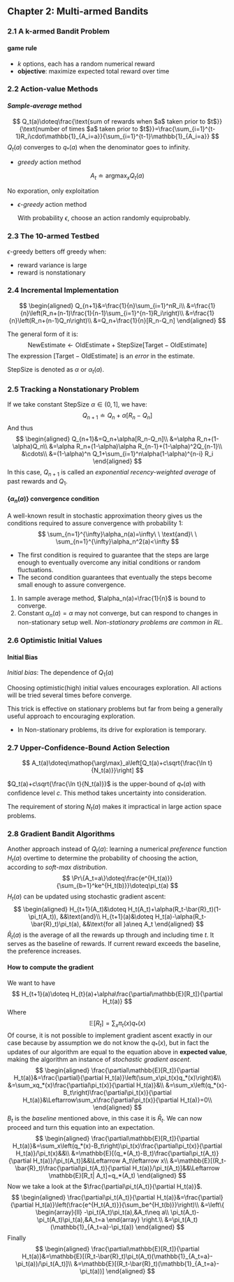 ## Chapter 2: Multi-armed Bandits

### 2.1 A k-armed Bandit Problem

#### game rule 

- $k$ options, each has a random numerical reward 
- **objective**: maximize expected total reward over time

### 2.2 Action-value Methods

#### *Sample-average* method 

$$
Q_t(a)\doteq\frac{\text{sum of rewards when $a$ taken prior to $t$}}{\text{number of times $a$ taken prior to $t$}}=\frac{\sum_{i=1}^{t-1}R_i\cdot\mathbb{1}_{A_i=a}}{\sum_{i=1}^{t-1}\mathbb{1}_{A_i=a}}
$$
$Q_t(a)$ converges to $q_*(a)$ when the denominator goes to infinity.

- *greedy* action method

$$
A_t\doteq\mathop{\arg \max}_xQ_t(a)
$$

No exporation, only exploitation

- *$\epsilon$-greedy* action method

  With probability $\epsilon$, choose an action randomly equiprobably.

### 2.3 The 10-armed Testbed

$\epsilon$-greedy betters off greedy when:

- reward variance is large
- reward is nonstationary

### 2.4 Incremental Implementation 

$$
\begin{aligned}
Q_{n+1}&=\frac{1}{n}\sum_{i=1}^nR_i\\
&=\frac{1}{n}\left(R_n+(n-1)\frac{1}{n-1}\sum_{i=1}^{n-1}R_i\right)\\
&=\frac{1}{n}\left(R_n+(n-1)Q_n\right)\\
&=Q_n+\frac{1}{n}[R_n-Q_n]
\end{aligned}
$$

The general form of it is:
$$
\text{NewEstimate}\leftarrow\text{OldEstimate}+\text{StepSize}[\text{Target}-\text{OldEstimate}]
$$
The expression $[\text{Target}-\text{OldEstimate}]$ is an *error* in the estimate.

$\text{StepSize}$ is denoted as $\alpha$ or $\alpha_t(a)$.

### 2.5 Tracking a Nonstationary Problem 

If we take constant $\text{StepSize}$ $\alpha \in (0,1]$, we have:
$$
Q_{n+1}\doteq Q_n+\alpha[R_n-Q_n]
$$
And thus
$$
\begin{aligned}
Q_{n+1}&=Q_n+\alpha[R_n-Q_n]\\
&=\alpha R_n+(1-\alpha)Q_n\\
&=\alpha R_n+(1-\alpha)\alpha R_{n-1}+(1-\alpha)^2Q_{n-1}\\
&\cdots\\
&=(1-\alpha)^n Q_1+\sum_{i=1}^n\alpha(1-\alpha)^{n-i} R_i
\end{aligned}
$$
In this case, $Q_{n+1}$ is called an *exponential recency-weighted average* of past rewards and $Q_1$.

#### $\{\alpha_n(a)\}$ convergence condition

A well-known result in stochastic approximation theory gives us the conditions required to assure convergence with probability 1:
$$
\sum_{n=1}^{\infty}\alpha_n(a)=\infty\ \ \text{and}\ \ \sum_{n=1}^{\infty}\alpha_n^2(a)<\infty
$$

- The first condition is required to guarantee that the steps are large enough to eventually overcome any initial conditions or random fluctuations. 
- The second condition guarantees that eventually the steps become small enough to assure convergence. 

1. In sample average method, $\alpha_n(a)=\frac{1}{n}$ is bound to converge.
2. Constant $\alpha_n(a)=\alpha$ may not converge, but can respond to changes in non-stationary setup well. *Non-stationary problems are common in RL.*

### 2.6 Optimistic Initial Values

#### Initial Bias

*Initial bias*: The dependence of $Q_1(a)$

Choosing optimistic(high) initial values encourages exploration. All actions will be tried several times before converge.

This trick is effective on stationary problems but far from being a generally useful approach to encouraging exploration.

- In Non-stationary problems, its drive for exploration is temporary.

### 2.7 Upper-Confidence-Bound Action Selection

$$
A_t(a)\doteq\mathop{\arg\max}_a\left[Q_t(a)+c\sqrt{\frac{\ln t}{N_t(a)}}\right]
$$

$Q_t(a)+c\sqrt{\frac{\ln t}{N_t(a)}}$ is the upper-bound of $q_*(a)$ with confidence level $c$. This method takes uncertainty into consideration.

The requirement of storing $N_t(a)$ makes it impractical in large action space problems.

### 2.8 Gradient Bandit Algorithms

Another approach instead of $Q_t(a)$: learning a numerical *preference* function $H_t(a)$ overtime to determine the probability of choosing the action, according to *soft-max distribution*.
$$
\Pr\{A_t=a\}\doteq\frac{e^{H_t(a)}}{\sum_{b=1}^ke^{H_t(b)}}\doteq\pi_t(a)
$$
$H_t(a)$ can be updated using stochastic gradient ascent:
$$
\begin{aligned}
H_{t+1}(A_t)&\doteq H_t(A_t)+\alpha(R_t-\bar{R}_t)(1-\pi_t(A_t)), &&\text{and}\\
H_{t+1}(a)&\doteq H_t(a)-\alpha(R_t-\bar{R}_t)\pi_t(a), &&\text{for all }a\neq A_t
\end{aligned}
$$
$\bar{R}_t(a)$ is the average of all the rewards up through and including time $t$. It serves as the baseline of rewards. If current reward exceeds the baseline, the preference increases.

#### How to compute the gradient

We want to have 
$$
H_{t+1}(a)\doteq H_{t}(a)+\alpha\frac{\partial\mathbb{E}[R_t]}{\partial H_t(a)}
$$
Where
$$
\mathbb{E}[R_t]=\sum_x\pi_t(x)q_*(x)
$$
Of course, it is not possible to implement gradient ascent exactly in our case because by assumption we do not know the $q_*(x)$, but in fact the updates of our algorithm are equal to the equation above in **expected value**, making the algorithm an instance of *stochastic gradient ascent*. 
$$
\begin{aligned}
\frac{\partial\mathbb{E}[R_t]}{\partial H_t(a)}&=\frac{\partial}{\partial H_t(a)}\left(\sum_x\pi_t(x)q_*(x)\right)&\\
&=\sum_xq_*(x)\frac{\partial\pi_t(x)}{\partial H_t(a)}&\\
&=\sum_x\left(q_*(x)-B_t\right)\frac{\partial\pi_t(x)}{\partial H_t(a)}&\Leftarrow\sum_x\frac{\partial\pi_t(x)}{\partial H_t(a)}=0\\
\end{aligned}
$$
$B_t$ is the *baseline* mentioned above, in this case it is $\bar{R}_t$. We can now proceed and turn this equation into an expectation.
$$
\begin{aligned}
\frac{\partial\mathbb{E}[R_t]}{\partial H_t(a)}&=\sum_x\left(q_*(x)-B_t\right)\pi_t(x)\frac{\partial\pi_t(x)}{\partial H_t(a)}/\pi_t(x)&&\\
&=\mathbb{E}[(q_*(A_t)-B_t)\frac{\partial\pi_t(A_t)}{\partial H_t(a)}/\pi_t(A_t)]&&\Leftarrow A_t\leftarrow x\\
&=\mathbb{E}[(R_t-\bar{R}_t)\frac{\partial\pi_t(A_t)}{\partial H_t(a)}/\pi_t(A_t)]&&\Leftarrow \mathbb{E}[R_t| A_t]=q_*(A_t)
\end{aligned}
$$
Now we take a look at the $\frac{\partial\pi_t(A_t)}{\partial H_t(a)}$.
$$
\begin{aligned}
\frac{\partial\pi_t(A_t)}{\partial H_t(a)}&=\frac{\partial}{\partial H_t(a)}\left(\frac{e^{H_t(A_t)}}{\sum_be^{H_t(b)}}\right)\\
&=\left\{
\begin{array}{ll}
-\pi_t(A_t)\pi_t(a),&A_t\neq a\\
\pi_t(A_t)-\pi_t(A_t)\pi_t(a),&A_t=a
\end{array}
\right.\\
&=\pi_t(A_t)(\mathbb{1}_{A_t=a}-\pi_t(a))
\end{aligned}
$$
Finally
$$
\begin{aligned}
\frac{\partial\mathbb{E}[R_t]}{\partial H_t(a)}&=\mathbb{E}[(R_t-\bar{R}_t)\pi_t(A_t)(\mathbb{1}_{A_t=a}-\pi_t(a))/\pi_t(A_t)]\\
&=\mathbb{E}[(R_t-\bar{R}_t)(\mathbb{1}_{A_t=a}-\pi_t(a))]
\end{aligned}
$$
